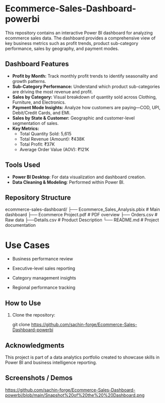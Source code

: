 # Ecommerce-Sales-Dashboard-powerbi
This repository contains an interactive Power BI dashboard for analyzing ecommerce sales data. The dashboard provides a comprehensive view of key business metrics such as profit trends, product sub-category performance, sales by geography, and payment modes.

## Dashboard Features
- **Profit by Month:** Track monthly profit trends to identify seasonality and growth patterns.
- **Sub-Category Performance:** Understand which product sub-categories are driving the most revenue and profit.
- **Sales by Category:** Visual breakdown of quantity sold across Clothing, Furniture, and Electronics.
- **Payment Mode Insights:** Analyze how customers are paying—COD, UPI, Debit/Credit Cards, and EMI.
- **Sales by State & Customer:** Geographic and customer-level segmentation of sales.
- **Key Metrics:**
  -  Total Quantity Sold: 5,615
  -  Total Revenue (Amount): ₹438K
  -  Total Profit: ₹37K
  -  Average Order Value (AOV): ₹121K

## Tools Used
- **Power BI Desktop**: For data visualization and dashboard creation.
- **Data Cleaning & Modeling**: Performed within Power BI.

##  Repository Structure
ecommerce-sales-dashboard/
├── Ecommerce_Sales_Analysis.pbix     # Main dashboard
├── Ecommerce Project.pdf             # PDF overview 
├── Orders.csv                        # Raw data
├──Details.csv                        # Product Description
└── README.md                         # Project documentation

 # Use Cases 
- Business performance review

- Executive-level sales reporting

- Category management insights

- Regional performance tracking

## How to Use

1. Clone the repository:
   
   git clone https://github.com/sachin-forge/Ecommerce-Sales-Dashboard-powerbi

## Acknowledgments
This project is part of a data analytics portfolio created to showcase skills in Power BI and business intelligence reporting.

## Screenshots / Demos
https://github.com/sachin-forge/Ecommerce-Sales-Dashboard-powerbi/blob/main/Snapshot%20of%20the%20%20Dashboard.png
